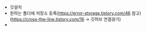 - 깃설치
- 원하는 폴더에 저장소 등록(https://error-storage.tistory.com/46 참고)
	(https://cross-the-line.tistory.com/16 -> 깃허브 연결끊기)
- 